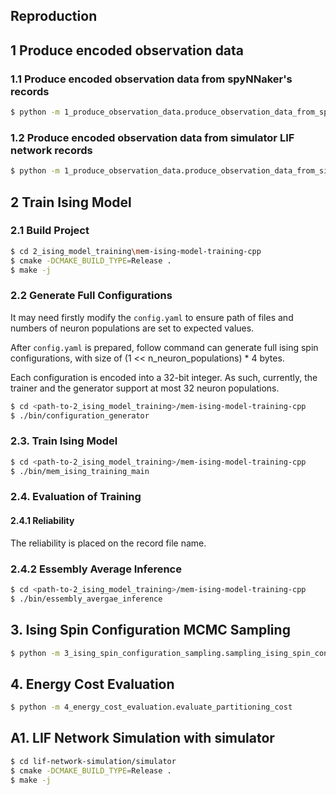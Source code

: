 ## Reproduction

## 1 Produce encoded observation data

### 1.1 Produce encoded observation data from spyNNaker's records

``` bash
$ python -m 1_produce_observation_data.produce_observation_data_from_spynnaker_records
```

### 1.2 Produce encoded observation data from simulator LIF network records

``` bash
$ python -m 1_produce_observation_data.produce_observation_data_from_simulator_records
```



## 2 Train Ising Model

### 2.1 Build Project

``` bash 
$ cd 2_ising_model_training\mem-ising-model-training-cpp
$ cmake -DCMAKE_BUILD_TYPE=Release .
$ make -j
```

### 2.2 Generate Full Configurations

It may need firstly modify the `config.yaml` to ensure path of files and numbers of neuron populations are set to expected values. 

After `config.yaml` is prepared, follow command can generate full ising spin configurations, with size of (1 << n_neuron_populations) * 4 bytes.

Each configuration is encoded into a 32-bit integer. As such, currently, the trainer and the generator support at most 32 neuron populations.

``` bash
$ cd <path-to-2_ising_model_training>/mem-ising-model-training-cpp
$ ./bin/configuration_generator
```



### 2.3. Train Ising Model

``` bash
$ cd <path-to-2_ising_model_training>/mem-ising-model-training-cpp
$ ./bin/mem_ising_training_main
```



### 2.4. Evaluation of Training

#### 2.4.1 Reliability

The reliability is placed on the record file name.

### 2.4.2 Essembly Average Inference

``` bash
$ cd <path-to-2_ising_model_training>/mem-ising-model-training-cpp
$ ./bin/essembly_avergae_inference
```



## 3. Ising Spin Configuration MCMC Sampling

``` bash
$ python -m 3_ising_spin_configuration_sampling.sampling_ising_spin_configurations
```



## 4. Energy Cost Evaluation

``` bash
$ python -m 4_energy_cost_evaluation.evaluate_partitioning_cost
```





## A1. LIF Network Simulation with simulator

``` bash
$ cd lif-network-simulation/simulator
$ cmake -DCMAKE_BUILD_TYPE=Release .
$ make -j
```





